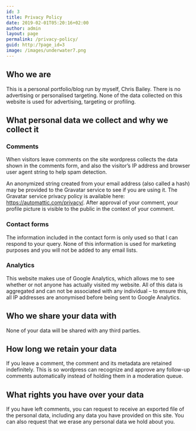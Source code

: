 ```yaml
---
id: 3
title: Privacy Policy
date: 2019-02-01T05:20:16+02:00
author: admin
layout: page
permalink: /privacy-policy/
guid: http:/?page_id=3
image: /images/underwater7.png
---
```

## Who we are

This is a personal portfolio/blog run by myself, Chris Bailey. There is no advertising or personalised targeting. None of the data collected on this website is used for advertising, targeting or profiling.

## What personal data we collect and why we collect it

### Comments

When visitors leave comments on the site wordpress collects the data shown in the comments form, and also the visitor’s IP address and browser user agent string to help spam detection.

An anonymized string created from your email address (also called a hash) may be provided to the Gravatar service to see if you are using it. The Gravatar service privacy policy is available here: https://automattic.com/privacy/. After approval of your comment, your profile picture is visible to the public in the context of your comment.

### Contact forms

The information included in the contact form is only used so that I can respond to your query. None of this information is used for marketing purposes and you will not be added to any email lists.

### Analytics

This website makes use of Google Analytics, which allows me to see whether or not anyone has actually visited my website. All of this data is aggregated and can not be associated with any individual &#8211; to ensure this, all IP addresses are anonymised before being sent to Google Analytics. 

## Who we share your data with

None of your data will be shared with any third parties.

## How long we retain your data

If you leave a comment, the comment and its metadata are retained indefinitely. This is so wordpress can recognize and approve any follow-up comments automatically instead of holding them in a moderation queue.

## What rights you have over your data

If you have left comments, you can request to receive an exported file of the personal data, including any data you have provided on this site. You can also request that we erase any personal data we hold about you.